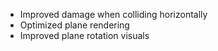 - Improved damage when colliding horizontally
- Optimized plane rendering
- Improved plane rotation visuals